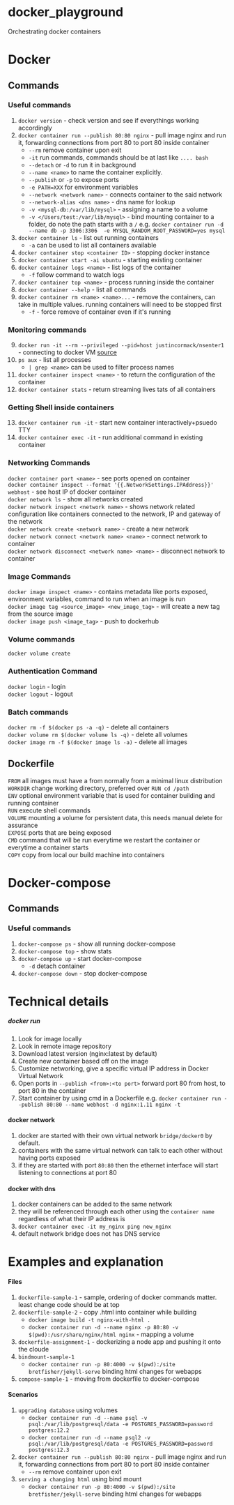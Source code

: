 # docker_playground
Orchestrating docker containers

# Docker
## Commands
### Useful commands
1. `docker version` - check version and see if everythings working accordingly  
2. `docker container run --publish 80:80 nginx` - pull image nginx and run it, forwarding connections from port 80 to port 80 inside container  
    * `--rm` remove container upon exit
    * `-it` run commands, commands should be at last like `.... bash`
    * `--detach` or `-d` to run it in background
    * `--name <name>` to name the container explicitly.  
    * `--publish` or `-p` to expose ports
    * `-e PATH=XXX` for environment variables  
    * `--network <network name>` - connects container to the said network
    * `--network-alias <dns name>` - dns name for lookup
    * `-v <mysql-db:/var/lib/mysql>` - assigning a name to a volume
    * `-v </Users/test:/var/lib/mysql>` - bind mounting container to a folder, do note the path starts with a `/`  e.g. `docker container run -d --name db -p 3306:3306  -e MYSQL_RANDOM_ROOT_PASSWORD=yes mysql`  
3. `docker container ls` - list out running containers
    * `-a` can be used to list all containers available
4. `docker container stop <container ID>` - stopping docker instance
5. `docker container start -ai ubuntu` - starting existing container
5. `docker container logs <name>` - list logs of the container
    * `-f` follow command to watch logs
6. `docker container top <name>` - process running inside the container
7. `docker container --help` - list all commands
8. `docker container rm <name> <name>...` - remove the containers, can take in multiple values. running containers will need to be stopped first
    * `-f` - force remove of container even if it's running
    
### Monitoring commands
9. `docker run -it --rm --privileged --pid=host justincormack/nsenter1` - connecting to docker VM [source](https://github.com/justincormack/nsenter1)
10. `ps aux` - list all processes
    * `| grep <name>` can be used to filter process names
11. `docker container inspect <name>` - to return the configuration of the container
12. `docker container stats` - return streaming lives tats of all containers

### Getting Shell inside containers
13. `docker container run -it` - start new container interactively+psuedo TTY
14. `docker container exec -it` - run additional command in existing container

### Networking Commands
`docker container port <name>` - see ports opened on container  
`docker container inspect --format '{{.NetworkSettings.IPAddress}}' webhost` - see host IP of docker container  
`docker network ls` - show all networks created  
`docker network inspect <network name>` - shows network related configuration like containers connected to the network, IP and gateway of the network  
`docker network create <network name>` - create a new network  
`docker network connect <network name> <name>` - connect network to container  
`docker network disconnect <network name> <name>` - disconnect network to container  

### Image Commands
`docker image inspect <name>` - contains metadata like ports exposed, environment variables, command to run when an image is run  
`docker image tag <source_image> <new_image_tag>` - will create a new tag from the source image  
`docker image push <image_tag>` - push to dockerhub  

### Volume commands
`docker volume create`
### Authentication Command
`docker login` - login  
`docker logout` - logout  
    
### Batch commands
`docker rm -f $(docker ps -a -q)` - delete all containers  
`docker volume rm $(docker volume ls -q)` - delete all volumes  
`docker image rm -f $(docker image ls -a)` - delete all images  

## Dockerfile
`FROM` all images must have a from normally from a minimal linux distribution  
`WORKDIR` change working directory, preferred over `RUN cd /path`  
`ENV` optional environment variable that is used for container building and running container  
`RUN` execute shell commands  
`VOLUME` mounting a volume for persistent data, this needs manual delete for assurance  
`EXPOSE` ports that are being exposed  
`CMD` command that will be run everytime we restart the container or everytime a container starts  
`COPY` copy from local our build machine into containers  

# Docker-compose
## Commands
### Useful commands
1. `docker-compose ps` - show all running docker-compose  
2. `docker-compose top` - show stats  
3. `docker-compose up` - start docker-compose  
    * `-d` detach container  
4. `docker-compose down` - stop docker-compose  


# Technical details
##### docker run
1. Look for image locally
2. Look in remote image repository
3. Download latest version (nginx:latest by default)
4. Create new container based off on the image
5. Customize networking, give a specific virtual IP address in Docker Virtual Network
6. Open ports in `--publish <from>:<to port>` forward port 80 from host, to port 80 in the container
7. Start container by using cmd in a Dockerfile
e.g. `docker container run --publish 80:80 --name webhost -d nginx:1.11 nginx -t`

#### docker network
1. docker are started with their own virtual network `bridge/docker0` by default.
2. containers with the same virtual network can talk to each other without having ports exposed
3. if they are started with port `80:80` then the ethernet interface will start listening to connections at port 80

#### docker with dns
1. docker containers can be added to the same network 
2. they will be referenced through each other using the `container name` regardless of what their IP address is
3. `docker container exec -it my_nginx ping new_nginx`
4. default network bridge does not has DNS service

# Examples and explanation
#### Files
1. `dockerfile-sample-1` - sample, ordering of docker commands matter. least change code should be at top  
2. `dockerfile-sample-2` - copy .html into container while building  
    * `docker image build -t nginx-with-html .`  
    * `docker container run -d --name nginx -p 80:80 -v $(pwd):/usr/share/nginx/html nginx` - mapping a volume  
3. `dockerfile-assignment-1` - dockerizing a node app and pushing it onto the cloude  
4. `bindmount-sample-1`  
    * `docker container run -p 80:4000 -v $(pwd):/site bretfisher/jekyll-serve` binding html changes for webapps  
5. `compose-sample-1` - moving from dockerfile to docker-compose  

#### Scenarios
1. `upgrading database` using volumes
    * `docker container run -d --name psql -v psql:/var/lib/postgresql/data -e POSTGRES_PASSWORD=password postgres:12.2`
    * `docker container run -d --name psql2 -v psql:/var/lib/postgresql/data -e POSTGRES_PASSWORD=password postgres:12.3`
2. `docker container run --publish 80:80 nginx` - pull image nginx and run it, forwarding connections from port 80 to port 80 inside container  
    * `--rm` remove container upon exit    
2. `serving a changing html` using bind mount  
    * `docker container run -p 80:4000 -v $(pwd):/site bretfisher/jekyll-serve` binding html changes for webapps
